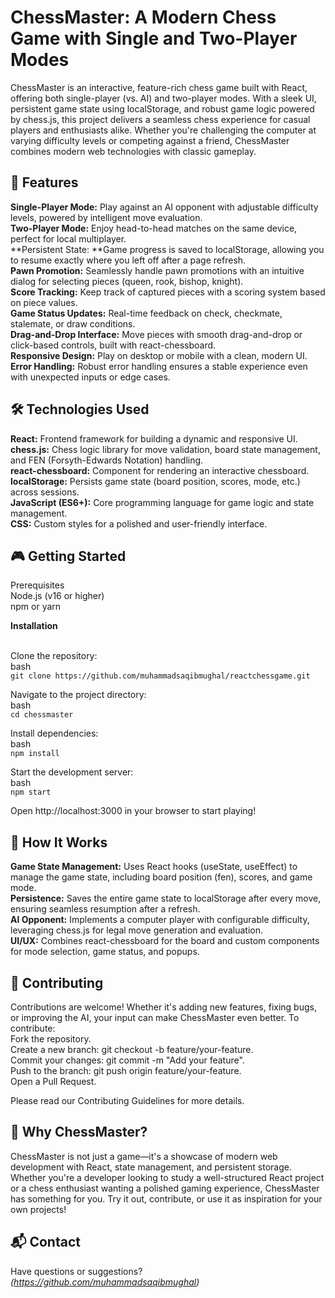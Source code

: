 # ChessMaster: A Modern Chess Game with Single and Two-Player Modes
 

ChessMaster is an interactive, feature-rich chess game built with React, offering both single-player (vs. AI) and two-player modes. With a sleek UI, persistent game state using localStorage, and robust game logic powered by chess.js, this project delivers a seamless chess experience for casual players and enthusiasts alike. Whether you're challenging the computer at varying difficulty levels or competing against a friend, ChessMaster combines modern web technologies with classic gameplay.

## 🚀 Features
**Single-Player Mode:** Play against an AI opponent with adjustable difficulty levels, powered by intelligent move evaluation.<br>
**Two-Player Mode:** Enjoy head-to-head matches on the same device, perfect for local multiplayer.<br>
**Persistent State: **Game progress is saved to localStorage, allowing you to resume exactly where you left off after a page refresh.<br>
**Pawn Promotion:** Seamlessly handle pawn promotions with an intuitive dialog for selecting pieces (queen, rook, bishop, knight).<br>
**Score Tracking:** Keep track of captured pieces with a scoring system based on piece values.<br>
**Game Status Updates:** Real-time feedback on check, checkmate, stalemate, or draw conditions.<br>
**Drag-and-Drop Interface:** Move pieces with smooth drag-and-drop or click-based controls, built with react-chessboard.<br>
**Responsive Design:** Play on desktop or mobile with a clean, modern UI.<br>
**Error Handling:** Robust error handling ensures a stable experience even with unexpected inputs or edge cases.<br>
## 🛠️ Technologies Used
**React:** Frontend framework for building a dynamic and responsive UI.<br>
**chess.js:** Chess logic library for move validation, board state management, and FEN (Forsyth-Edwards Notation) handling.<br>
**react-chessboard:** Component for rendering an interactive chessboard.<br>
**localStorage:** Persists game state (board position, scores, mode, etc.) across sessions.<br>
**JavaScript (ES6+):** Core programming language for game logic and state management.<br>
**CSS:** Custom styles for a polished and user-friendly interface.<br>
## 🎮 Getting Started
Prerequisites<br>
Node.js (v16 or higher)<br>
npm or yarn<br>

**Installation<br>**<br>

Clone the repository:<br>
bash<br>
`git clone https://github.com/muhammadsaqibmughal/reactchessgame.git`<br>

Navigate to the project directory:<br>
bash<br>
`cd chessmaster`<br>

Install dependencies:<br>
bash<br>
`npm install`

Start the development server:<br>
bash<br>
`npm start`<br>

Open http://localhost:3000 in your browser to start playing!<br>


## 🧠 How It Works
**Game State Management:** Uses React hooks (useState, useEffect) to manage the game state, including board position (fen), scores, and game mode.<br>
**Persistence:** Saves the entire game state to localStorage after every move, ensuring seamless resumption after a refresh.<br>
**AI Opponent:** Implements a computer player with configurable difficulty, leveraging chess.js for legal move generation and evaluation.<br>
**UI/UX:** Combines react-chessboard for the board and custom components for mode selection, game status, and popups.<br>

## 🤝 Contributing
Contributions are welcome! Whether it's adding new features, fixing bugs, or improving the AI, your input can make ChessMaster even better. 
To contribute:<br>
Fork the repository.<br>
Create a new branch: git checkout -b feature/your-feature.<br>
Commit your changes: git commit -m "Add your feature".<br>
Push to the branch: git push origin feature/your-feature.<br>
Open a Pull Request.<br>

Please read our Contributing Guidelines for more details.<br>


## 🌟 Why ChessMaster?
ChessMaster is not just a game—it's a showcase of modern web development with React, state management, and persistent storage. Whether you're a developer looking to study a well-structured React project or a chess enthusiast wanting a polished gaming experience, ChessMaster has something for you. Try it out, contribute, or use it as inspiration for your own projects!

## 📬 Contact
Have questions or suggestions? _(https://github.com/muhammadsaqibmughal)_
